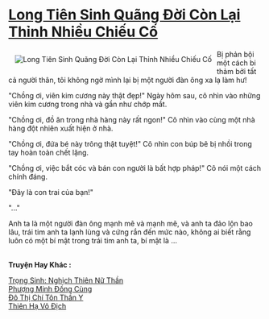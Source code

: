 <a href="https://truyentiki.com/long-tien-sinh-quang-doi-con-lai-thinh-nhieu-chieu-co.30636/" title="Long Tiên Sinh Quãng Đời Còn Lại Thỉnh Nhiều Chiếu Cố"><h1>Long Tiên Sinh Quãng Đời Còn Lại Thỉnh Nhiều Chiếu Cố</h1></a><div style="display:table"><img align="right" style="float: left; padding: 10px;" src="https://truyentiki.com/a/img/str/src/30636.jpg" alt="Long Tiên Sinh Quãng Đời Còn Lại Thỉnh Nhiều Chiếu Cố">Bị phản bội một cách bi thảm bởi tất cả người thân, tôi không ngờ mình lại bị một người đàn ông xa lạ làm hư! <p></p> "Chồng ơi, viên kim cương này thật đẹp!" Ngày hôm sau, cô nhìn vào những viên kim cương trong nhà và gần như chớp mắt. <p></p> "Chồng ơi, đồ ăn trong nhà hàng này rất ngon!" Cô nhìn vào cùng một nhà hàng đột nhiên xuất hiện ở nhà. <p></p> "Chồng ơi, đứa bé này trông thật tuyệt!" Cô nhìn con búp bê bị nhồi trong tay hoàn toàn chết lặng. <p></p> "Chồng ơi, việc bắt cóc và bán con người là bất hợp pháp!" Cô nói một cách chính đáng. <p></p> "Đây là con trai của bạn!" <p></p> "..." <p></p> Anh ta là một người đàn ông mạnh mẽ và mạnh mẽ, và anh ta đảo lộn bao lâu, trái tim anh ta lạnh lùng và cứng rắn đến mức nào, không ai biết rằng luôn có một bí mật trong trái tim anh ta, bí mật là ...</div><p><br><b>Truyện Hay Khác :</b></p><a href="https://truyentiki.com/trong-sinh-nghich-thien-nu-than.30635/" alt="Trọng Sinh: Nghịch Thiên Nữ Thần">Trọng Sinh: Nghịch Thiên Nữ Thần</a><br/><a href="https://github.com/nownovels/truyenhay/tree/master/truyenhay/30420/README.md" alt="Phượng Minh Đồng Cùng">Phượng Minh Đồng Cùng</a><br/><a href="https://truyentiki.wordpress.com/2020/06/08/do-thi-chi-ton-than-y/" alt="Đô Thị Chí Tôn Thần Y">Đô Thị Chí Tôn Thần Y</a><br/><a href="https://github.com/nownovels/top500/tree/master/truyenhay/33736/" alt="Thiên Hạ Vô Địch">Thiên Hạ Vô Địch</a><br/>